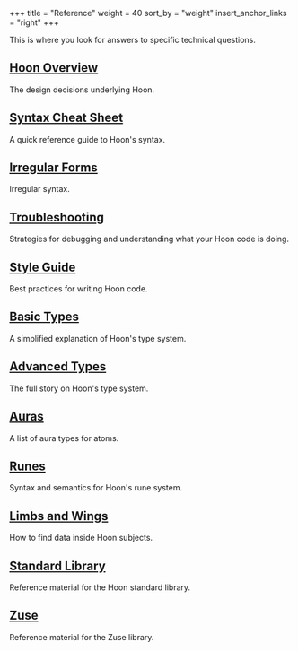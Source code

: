 +++
title = "Reference"
weight = 40
sort_by = "weight"
insert_anchor_links = "right"
+++

This is where you look for answers to specific technical questions.

## [Hoon Overview](/reference/hoon/overview)

The design decisions underlying Hoon.

## [Syntax Cheat Sheet](/reference/hoon/cheat-sheet)

A quick reference guide to Hoon's syntax.

## [Irregular Forms](/reference/hoon/irregular)

Irregular syntax.

## [Troubleshooting](/reference/hoon/hoon-errors)

Strategies for debugging and understanding what your Hoon code is doing.

## [Style Guide](/reference/hoon/style)

Best practices for writing Hoon code.

## [Basic Types](/reference/hoon/basic)

A simplified explanation of Hoon's type system.

## [Advanced Types](/reference/hoon/advanced)

The full story on Hoon's type system.

## [Auras](/reference/hoon/auras)

A list of aura types for atoms.

## [Runes](/reference/hoon/rune/)

Syntax and semantics for Hoon's rune system.

## [Limbs and Wings](/reference/hoon/limbs/)

How to find data inside Hoon subjects.

## [Standard Library](/reference/hoon/stdlib/)

Reference material for the Hoon standard library.

## [Zuse](/reference/hoon/zuse/)

Reference material for the Zuse library.
